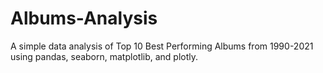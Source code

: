 # Albums-Analysis

A simple data analysis of Top 10 Best Performing Albums from 1990-2021 using pandas, seaborn, matplotlib, and plotly.
